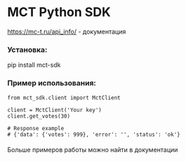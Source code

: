 # MCT Python SDK 
https://mc-t.ru/api_info/ - документация

### Установка:
pip install mct-sdk

### Пример использования:

```pythonstub
from mct_sdk.client import MctClient

client = MctClient('Your key')
client.get_votes(30)

# Response example
# {'data': {'votes': 999}, 'error': '', 'status': 'ok'}
```
#### 

Больше примеров работы можно найти в документации